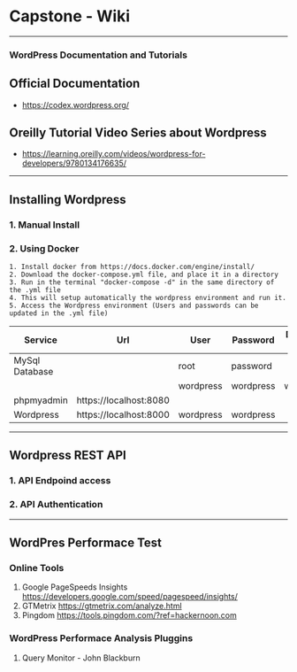 # Capstone - Wiki 

------------------------------------------

### WordPress Documentation and Tutorials 
## Official Documentation
   - https://codex.wordpress.org/
## Oreilly Tutorial Video Series about Wordpress
   - https://learning.oreilly.com/videos/wordpress-for-developers/9780134176635/ 

-----------------------------------

## Installing Wordpress
### 1. Manual Install
### 2. Using Docker
    1. Install docker from https://docs.docker.com/engine/install/
    2. Download the docker-compose.yml file, and place it in a directory
    3. Run in the terminal "docker-compose -d" in the same directory of the .yml file
    4. This will setup automatically the wordpress environment and run it.
    5. Access the Wordpress environment (Users and passwords can be updated in the .yml file)

|Service|Url|User|Password|Database Name|
|-------|-------|-----|-----|-----|
|MySql Database||root|password||
|||wordpress|wordpress|wordpress|
|phpmyadmin|https://localhost:8080||||
|Wordpress|https://localhost:8000|wordpress|wordpress||

-------------------------------

## Wordpress REST API 
### 1. API Endpoind access
### 2. API Authentication 

-------------------------------
## WordPres Performace Test
### Online Tools
   1. Google PageSpeeds Insights https://developers.google.com/speed/pagespeed/insights/
   2. GTMetrix https://gtmetrix.com/analyze.html
   3. Pingdom https://tools.pingdom.com/?ref=hackernoon.com

### WordPress Performace Analysis Pluggins
   1. Query Monitor - John Blackburn



